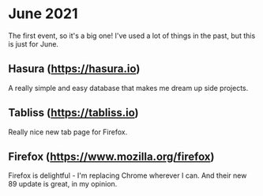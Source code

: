 # June 2021

The first event, so it's a big one!  I've used a lot of things in the past, but this is just for June.

## Hasura (https://hasura.io)

A really simple and easy database that makes me dream up side projects.

## Tabliss (https://tabliss.io)

Really nice new tab page for Firefox.

## Firefox (https://www.mozilla.org/firefox)

Firefox is delightful - I'm replacing Chrome wherever I can.  And their new 89 update is great, in my opinion.
